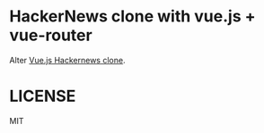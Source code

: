 # HackerNews clone with vue.js + vue-router

Alter [Vue.js Hackernews clone](https://github.com/vuejs/vue-hackernews).

# LICENSE
MIT
